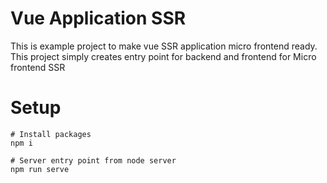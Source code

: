 # Vue Application SSR
This is example project to make vue SSR application micro frontend ready. This project simply creates entry point for backend and frontend for Micro frontend SSR

# Setup

```
# Install packages
npm i 

# Server entry point from node server
npm run serve 
```